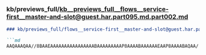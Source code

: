 ### kb/previews_full/kb__previews_full__flows__service-first__master-and-slot@guest.har.part095.md.part002.md

```md
### kb/previews_full/flows__service-first__master-and-slot@guest.har.part095.md (part 002)

```md
AAQAAAQAA//8BAAEAAAAAAAAAAAAAAAABAAAAAAAAAP8AAAABAAAAAAEAAP8AAAABAQAA/
```

```

```
